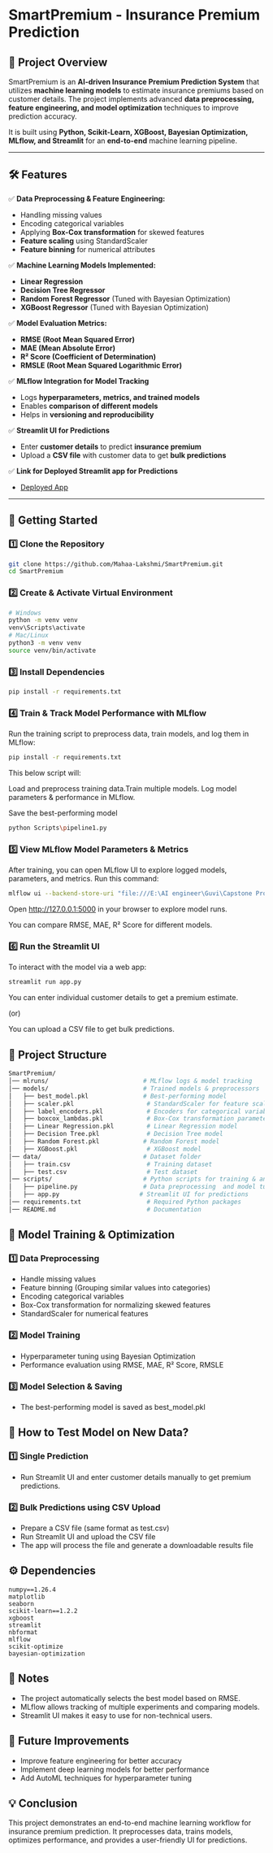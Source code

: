 # **SmartPremium - Insurance Premium Prediction**  

## **📌 Project Overview**
SmartPremium is an **AI-driven Insurance Premium Prediction System** that utilizes **machine learning models** to estimate insurance premiums based on customer details. The project implements advanced **data preprocessing, feature engineering, and model optimization** techniques to improve prediction accuracy.  

It is built using **Python, Scikit-Learn, XGBoost, Bayesian Optimization, MLflow, and Streamlit** for an **end-to-end** machine learning pipeline.  

---

## **🛠 Features**
✅ **Data Preprocessing & Feature Engineering:**  
- Handling missing values  
- Encoding categorical variables  
- Applying **Box-Cox transformation** for skewed features  
- **Feature scaling** using StandardScaler  
- **Feature binning** for numerical attributes  

✅ **Machine Learning Models Implemented:**  
- **Linear Regression**  
- **Decision Tree Regressor**  
- **Random Forest Regressor** (Tuned with Bayesian Optimization)  
- **XGBoost Regressor** (Tuned with Bayesian Optimization)  

✅ **Model Evaluation Metrics:**  
- **RMSE (Root Mean Squared Error)**  
- **MAE (Mean Absolute Error)**  
- **R² Score (Coefficient of Determination)**  
- **RMSLE (Root Mean Squared Logarithmic Error)**  

✅ **MLflow Integration for Model Tracking**  
- Logs **hyperparameters, metrics, and trained models**  
- Enables **comparison of different models**  
- Helps in **versioning and reproducibility**  

✅ **Streamlit UI for Predictions**  
- Enter **customer details** to predict **insurance premium**  
- Upload a **CSV file** with customer data to get **bulk predictions**  

✅ **Link for Deployed Streamlit app for Predictions** 

- [Deployed App](https://mahaalakshmi-smartpremium.streamlit.app/ "Visit Smart Premium App")

---

## **🚀 Getting Started**
### **1️⃣ Clone the Repository**
```bash
git clone https://github.com/Mahaa-Lakshmi/SmartPremium.git
cd SmartPremium
```

### **2️⃣ Create & Activate Virtual Environment**
```bash
# Windows
python -m venv venv
venv\Scripts\activate
# Mac/Linux
python3 -m venv venv
source venv/bin/activate
```
### **3️⃣ Install Dependencies**
```bash
pip install -r requirements.txt
```
### **4️⃣ Train & Track Model Performance with MLflow**
Run the training script to preprocess data, train models, and log them in MLflow:
```bash
pip install -r requirements.txt
```
This below script will:

Load and preprocess training data.Train multiple models. Log model parameters & performance in MLflow.

Save the best-performing model
```bash
python Scripts\pipeline1.py
```

### **5️⃣ View MLflow Model Parameters & Metrics**
After training, you can open MLflow UI to explore logged models, parameters, and metrics. Run this command:
```bash
mlflow ui --backend-store-uri "file:///E:\AI engineer\Guvi\Capstone Projects\Project3\fresh_clone\SmartPremium\mlruns\kaggle\temp\mlruns"
```
Open http://127.0.0.1:5000 in your browser to explore model runs.

You can compare RMSE, MAE, R² Score for different models.

### **6️⃣ Run the Streamlit UI**
To interact with the model via a web app:
```bash
streamlit run app.py
```
You can enter individual customer details to get a premium estimate.

(or)

You can upload a CSV file to get bulk predictions.

## **📂 Project Structure**
```graphql
SmartPremium/
│── mlruns/                          # MLflow logs & model tracking
│── models/                          # Trained models & preprocessors
│   ├── best_model.pkl               # Best-performing model
│   ├── scaler.pkl                    # StandardScaler for feature scaling
│   ├── label_encoders.pkl            # Encoders for categorical variables
│   ├── boxcox_lambdas.pkl            # Box-Cox transformation parameters
│   ├── Linear Regression.pkl         # Linear Regression model 
│   ├── Decision Tree.pkl             # Decision Tree model
│   ├── Random Forest.pkl            # Random Forest model
│   ├── XGBoost.pkl                   # XGBoost model
│── data/                            # Dataset folder
│   ├── train.csv                     # Training dataset
│   ├── test.csv                      # Test dataset
│── scripts/                         # Python scripts for training & analysis
│   ├── pipeline.py                  # Data preprocessing  and model tuning and buildingfunctions
│   ├── app.py                      # Streamlit UI for predictions
│── requirements.txt                  # Required Python packages
│── README.md                         # Documentation
```
## **📌 Model Training & Optimization**
### **1️⃣ Data Preprocessing**
- Handle missing values
- Feature binning (Grouping similar values into categories)
- Encoding categorical variables
- Box-Cox transformation for normalizing skewed features
- StandardScaler for numerical features

### **2️⃣ Model Training**
- Hyperparameter tuning using Bayesian Optimization
- Performance evaluation using RMSE, MAE, R² Score, RMSLE

### **3️⃣ Model Selection & Saving**
- The best-performing model is saved as best_model.pkl

## **📌 How to Test Model on New Data?**
### **1️⃣ Single Prediction**
- Run Streamlit UI and enter customer details manually to get premium predictions.

### **2️⃣ Bulk Predictions using CSV Upload**
- Prepare a CSV file (same format as test.csv)
- Run Streamlit UI and upload the CSV file
- The app will process the file and generate a downloadable results file

## **⚙️ Dependencies**
```pandas 
numpy==1.26.4
matplotlib 
seaborn 
scikit-learn==1.2.2
xgboost  
streamlit
nbformat
mlflow
scikit-optimize 
bayesian-optimization
```

## **🔹 Notes**
- The project automatically selects the best model based on RMSE.
- MLflow allows tracking of multiple experiments and comparing models.
- Streamlit UI makes it easy to use for non-technical users.

## **📌 Future Improvements**
- Improve feature engineering for better accuracy
- Implement deep learning models for better performance
- Add AutoML techniques for hyperparameter tuning

## **💡 Conclusion**
This project demonstrates an end-to-end machine learning workflow for insurance premium prediction. It preprocesses data, trains models, optimizes performance, and provides a user-friendly UI for predictions.